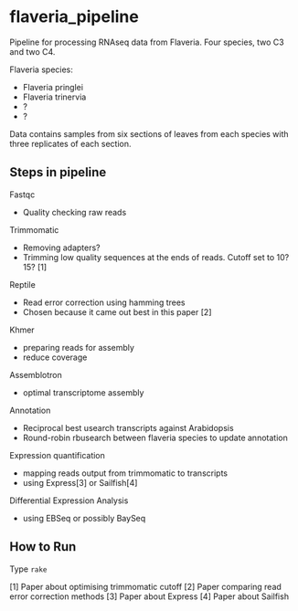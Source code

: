flaveria_pipeline
=================

Pipeline for processing RNAseq data from Flaveria.
Four species, two C3 and two C4.

Flaveria species:
 - Flaveria pringlei
 - Flaveria trinervia
 - ?
 - ?

Data contains samples from six sections of leaves from each species with three replicates of each section.

## Steps in pipeline

Fastqc
 - Quality checking raw reads

Trimmomatic
 - Removing adapters?
 - Trimming low quality sequences at the ends of reads. Cutoff set to 10? 15? [1]

Reptile
 - Read error correction using hamming trees
 - Chosen because it came out best in this paper [2]

Khmer
 - preparing reads for assembly
 - reduce coverage

Assemblotron
 - optimal transcriptome assembly

Annotation
 - Reciprocal best usearch transcripts against Arabidopsis
 - Round-robin rbusearch between flaveria species to update annotation

Expression quantification
 - mapping reads output from trimmomatic to transcripts
 - using Express[3] or Sailfish[4]

Differential Expression Analysis
 - using EBSeq or possibly BaySeq

## How to Run

Type `rake`




[1] Paper about optimising trimmomatic cutoff
[2] Paper comparing read error correction methods
[3] Paper about Express
[4] Paper about Sailfish